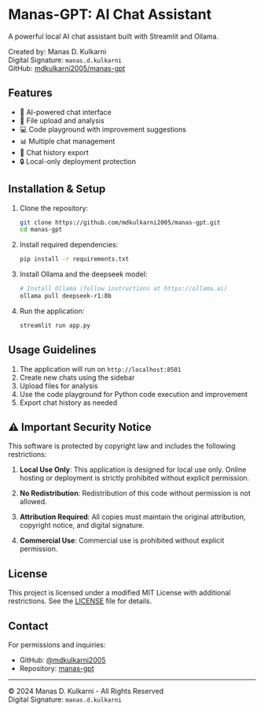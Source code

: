 # Manas-GPT: AI Chat Assistant

A powerful local AI chat assistant built with Streamlit and Ollama.

Created by: Manas D. Kulkarni  
Digital Signature: `manas.d.kulkarni`  
GitHub: [mdkulkarni2005/manas-gpt](https://github.com/mdkulkarni2005/manas-gpt)

## Features

- 🤖 AI-powered chat interface
- 📁 File upload and analysis
- 💻 Code playground with improvement suggestions
- 📊 Multiple chat management
- 💾 Chat history export
- 🔒 Local-only deployment protection

## Installation & Setup

1. Clone the repository:
   ```bash
   git clone https://github.com/mdkulkarni2005/manas-gpt.git
   cd manas-gpt
   ```

2. Install required dependencies:
   ```bash
   pip install -r requirements.txt
   ```

3. Install Ollama and the deepseek model:
   ```bash
   # Install Ollama (follow instructions at https://ollama.ai)
   ollama pull deepseek-r1:8b
   ```

4. Run the application:
   ```bash
   streamlit run app.py
   ```

## Usage Guidelines

1. The application will run on `http://localhost:8501`
2. Create new chats using the sidebar
3. Upload files for analysis
4. Use the code playground for Python code execution and improvement
5. Export chat history as needed

## ⚠️ Important Security Notice

This software is protected by copyright law and includes the following restrictions:

1. **Local Use Only**: This application is designed for local use only. Online hosting or deployment is strictly prohibited without explicit permission.

2. **No Redistribution**: Redistribution of this code without permission is not allowed.

3. **Attribution Required**: All copies must maintain the original attribution, copyright notice, and digital signature.

4. **Commercial Use**: Commercial use is prohibited without explicit permission.

## License

This project is licensed under a modified MIT License with additional restrictions.
See the [LICENSE](LICENSE) file for details.

## Contact

For permissions and inquiries:
- GitHub: [@mdkulkarni2005](https://github.com/mdkulkarni2005)
- Repository: [manas-gpt](https://github.com/mdkulkarni2005/manas-gpt)

---
© 2024 Manas D. Kulkarni - All Rights Reserved  
Digital Signature: `manas.d.kulkarni`